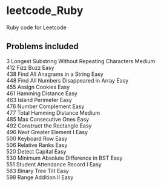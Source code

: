 # leetcode_Ruby
Ruby code for Leetcode

## Problems included

3    Longest Substring Without Repeating Characters                   Medium<br>
412  Fizz Buzz                                                        Easy<br>
438  Find All Anagrams in a String                                    Easy<br>
448  Find All Numbers Disappeared in Array                            Easy<br>
455  Assign Cookies                                                   Easy<br>
461  Hamming Distance                                                 Easy<br>
463  Island Perimeter                                                 Easy<br>
476  Number Complement                                                Easy<br>
477  Total Hamming Distance                                           Medium<br>
485  Max Consecutive Ones                                             Easy<br>
492  Construct the Rectangle                                          Easy<br>
496  Next Greater Element I                                           Easy<br>
500  Keyboard Row                                                     Easy<br>
506  Relative Ranks                                                   Easy<br>
520  Detect Capital                                                   Easy<br>
530  Minimum Absolute Difference in BST                               Easy<br>
551  Student Attendance Record I                                      Easy<br>
563  Binary Tree Tilt                                                 Easy<br>
598  Range Addition II                                                Easy<br>


